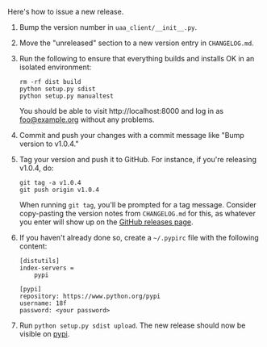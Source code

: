 Here's how to issue a new release.

1. Bump the version number in `uaa_client/__init__.py`.

2. Move the "unreleased" section to a new version entry in
   `CHANGELOG.md`.

3. Run the following to ensure that everything builds and
   installs OK in an isolated environment:

   ```
   rm -rf dist build
   python setup.py sdist
   python setup.py manualtest
   ```

   You should be able to visit http://localhost:8000 and log in
   as foo@example.org without any problems.

4. Commit and push your changes with a commit message like
   "Bump version to v1.0.4."

5. Tag your version and push it to GitHub. For instance, if you're
   releasing v1.0.4, do:

   ```
   git tag -a v1.0.4
   git push origin v1.0.4
   ```

   When running `git tag`, you'll be prompted for a tag
   message. Consider copy-pasting the version notes from
   `CHANGELOG.md` for this, as whatever you enter will
   show up on the [GitHub releases page][].

6. If you haven't already done so, create a `~/.pypirc` file
   with the following content:

   ```
   [distutils]
   index-servers =
       pypi

   [pypi]
   repository: https://www.python.org/pypi
   username: 18f
   password: <your password>
   ```

7. Run `python setup.py sdist upload`.  The new release should now
   be visible on [pypi][].

[GitHub releases page]: https://github.com/18F/cg-django-uaa/releases
[pypi]: https://pypi.python.org/pypi/cg-django-uaa
